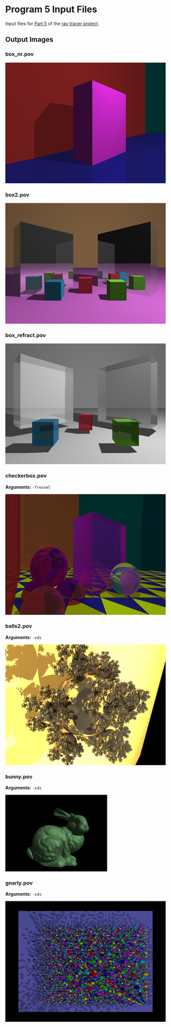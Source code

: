 # Program 5 Input Files

Input files for [Part 5](http://iondune.github.io/csc473/project/part5) of the [ray tracer project](http://iondune.github.io/csc473/project/).


## Output Images

### box_nr.pov

![box_nr.pov](box_nr.png)

### box2.pov

![box2.pov](box2.png)

### box_refract.pov

![box_refract.pov](box_refract.png)

### checkerbox.pov

**Arguments:** `-fresnel`

![checkerbox.pov](checkerbox.png)

### balls2.pov

**Arguments:** `-sds`

![balls2.pov](balls2.png)

### bunny.pov

**Arguments:** `-sds`

![bunny.pov](bunny.png)

### gnarly.pov

**Arguments:** `-sds`

![gnarly.pov](gnarly.png)
